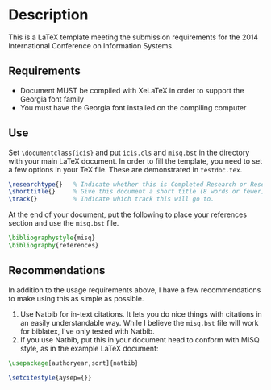 # Description
This is a LaTeX template meeting the submission requirements
for the 2014 International Conference on Information Systems.

## Requirements
* Document MUST be compiled with XeLaTeX in order to support the Georgia font
family
* You must have the Georgia font installed on the compiling computer

## Use
Set `\documentclass{icis}` and put `icis.cls` and `misq.bst` in the directory with
your main LaTeX document. In order to fill the template, you need to set a few
options in your TeX file. These are demonstrated in `testdoc.tex`.

```latex
\researchtype{}   % Indicate whether this is Completed Research or Research in Progress
\shorttitle{}     % Give this document a short title (8 words or fewer)
\track{}          % Indicate which track this will go to.
```
At the end of your document, put the following to place your references section
and use the `misq.bst` file.

```latex
\bibliographystyle{misq}
\bibliography{references}
```

## Recommendations

In addition to the usage requirements above, I have a few recommendations to
make using this as simple as possible.

1. Use Natbib for in-text citations. It lets you do nice things with citations
   in an easily understandable way. While I believe the `misq.bst` file will
   work for biblatex, I've only tested with Natbib.
2. If you use Natbib, put this in your document head to conform with MISQ style,
   as in the example LaTeX document:

```latex
\usepackage[authoryear,sort]{natbib}

\setcitestyle{aysep={}}
```
